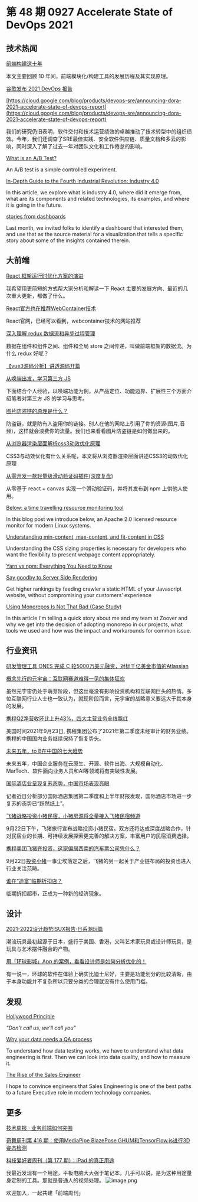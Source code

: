 # 第 48 期 0927 Accelerate State of DevOps 2021
## 技术热闻
[前端构建这十年](https://mp.weixin.qq.com/s/vhkAhBJ2mok43lIlHpu8Gg)

本文主要回顾 10 年间，前端模块化/构建工具的发展历程及其实现原理。

[谷歌发布 2021 DevOps 报告](https://mp.weixin.qq.com/s/jBbbOJXB71Y6icnDAQkOaw)


[https://cloud.google.com/blog/products/devops-sre/announcing-dora-2021-accelerate-state-of-devops-report](https://cloud.google.com/blog/products/devops-sre/announcing-dora-2021-accelerate-state-of-devops-report)

我们的研究仍旧表明，软件交付和技术运营绩效的卓越推动了技术转型中的组织绩效。今年，我们还调查了SRE最佳实践、安全软件供应链、质量文档和多云的影响，同时深入了解了过去一年对团队文化和工作倦怠的影响。

[What is an A/B Test?](https://netflixtechblog.com/what-is-an-a-b-test-b08cc1b57962)

An A/B test is a simple controlled experiment.

[In-Depth Guide to the Fourth Industrial Revolution: Industry 4.0](https://research.aimultiple.com/industry-4-0/)

In this article, we explore what is industry 4.0, where did it emerge from, what are its components and related technologies, its examples, and where it is going in the future.

[stories from dashboards](https://www.storytellingwithdata.com/blog/2021/9/20/stories-from-dashboards)

Last month, we invited folks to identify a dashboard that interested them, and use that as the source material for a visualization that tells a specific story about some of the insights contained therein.

## 大前端
[React 框架运行时优化方案的演进](https://mp.weixin.qq.com/s/4Y6DuY5rDohgdCm0MP5WBA)

我希望用更简短的方式帮大家分析和解读一下 React 主要的发展方向、最近的几次重大更新，都做了什么。

[React官方也在推荐WebContainer技术](https://mp.weixin.qq.com/s/vp7odF5XyXhv3EKEG-L2LA)

React官网，已经可以看到，webcontainer技术的网站推荐

[深入理解 redux 数据流和异步过程管理](https://mp.weixin.qq.com/s/qBDJSoXNOVtCatOomXLrIg)

数据在组件和组件之间、组件和全局 store 之间传递，叫做前端框架的数据流。为什么 redux 好呢？

[【vue3源码分析】讲透源码开篇](https://mp.weixin.qq.com/s/Sdvbl0D0NFRxvA15tnWUpQ)


[从唤端出发，学习第三方 JS](https://mp.weixin.qq.com/s/jJJHQ3jZfUVQMayqBA6MpQ)

下面结合个人经验，以唤端功能为例，从产品定位、功能边界、扩展性三个方面介绍笔者对第三方 JS 的学习与思考。

[图片防盗链的原理是什么？](https://mp.weixin.qq.com/s/81-Nnx0mo_V1CFzPUVj60w)

防盗链，就是防有人盗用你的链接。别人在他的网站上引用了你的资源(图片,音频)，这样就会浪费你的流量。我们也来看看图片防盗链是如何做出来的。

[从浏览器渲染层面解析css3动效优化原理](https://mp.weixin.qq.com/s/sVGEQjcfTsljMup2OBoAzQ)

CSS3与动效优化有什么关系呢，本文将从浏览器渲染层面讲述CSS3的动效优化原理

[从零开发一款轻量级滑动验证码插件(深度复盘)](https://mp.weixin.qq.com/s/fGadkTlqiMg2hJhMLh-cag)

从零基于 react + canvas 实现一个滑动验证码，并将其发布到 npm 上供他人使用。

[Below: a time travelling resource monitoring tool](https://developers.facebook.com/blog/post/2021/09/21/below-time-travelling-resource-monitoring-tool/)

In this blog post we introduce below, an Apache 2.0 licensed resource monitor for modern Linux systems.

[Understanding min-content, max-content, and fit-content in CSS](https://blog.logrocket.com/understanding-min-content-max-content-fit-content-css/)

Understanding the CSS sizing properties is necessary for developers who want the flexibility to present webpage content appropriately.

[Yarn vs npm: Everything You Need to Know](https://www.sitepoint.com/yarn-vs-npm/)


[Say goodby to Server Side Rendering](https://sviat-kuzhelev.medium.com/say-goodby-to-server-side-rendering-prerender-io-spas-with-seo-in-mind-62e6f68eb323)

Get higher rankings by feeding crawler a static HTML of your Javascript website, without compromising your customers’ experience

[Using Monorepos Is Not That Bad (Case Study)](https://medhatdawoud.net/blog/using-monorepos-is-not-that-bad-case-study)

In this article I'm telling a quick story about me and my team at Zoover and why we get into the decision of adopting monorepo in our projects, what tools we used and how was the impact and workarounds for common issue.

## 行业资讯
[研发管理工具 ONES 完成 C 轮5000万美元融资，对标千亿美金市值的Atlassian](https://www.toutiao.com/i7010538592950813191/)


[概念先行的元宇宙：互联网赛道难得一见的集体狂欢](https://mp.weixin.qq.com/s/DM1G0xCSUNvmTLOWcYvETg)

虽然元宇宙仍处于萌芽阶段，但这丝毫没有影响投资机构和互联网巨头的热情。多位互联网行业人士也一致认为，就现阶段而言，元宇宙的战略意义要远大于其本身的发展。

[携程Q2净营收环比上升43%，四大主营业务全线飘红](https://mp.weixin.qq.com/s/IamHlYx1ocxZyhv5V8Ct9w)

美国时间2021年9月23日, 携程集团公布了2021年第二季度未经审计的财务业绩。携程的中国国内业务继续保持了恢复势头。

[未来五年，to B在中国的七大趋势](https://mp.weixin.qq.com/s/M_MVJGue8Ku7sPRCuBMhwQ)

未来五年，中国企业服务在云原生、开源、软件出海、大规模自动化、MarTech、软件面向业务人员和AI等领域将有突破性发展。

[国际酒店业呈现复苏态势，中国市场表现亮眼](https://mp.weixin.qq.com/s/14iTELqYNvi9bCvzCGTJJA)

记者近日分析部分国际酒店集团第二季度和上半年财报发现，国际酒店市场进一步复苏的态势已“跃然纸上”。

[飞猪战略投资小猪民宿，小猪房源将全量接入飞猪民宿频道](https://mp.weixin.qq.com/s/Cf-d96ZJurIG3bbwxqv3Lw)

9月22日下午，飞猪旅行宣布战略投资小猪民宿。双方还将达成深度战略合作，针对民宿业的长期、可持续发展探索更完善的解决方案，丰富用户的民宿消费选择。

[携程美团飞猪齐投资，这家偏居西南的汽车票公司凭什么？](https://mp.weixin.qq.com/s/Cf-d96ZJurIG3bbwxqv3Lw)

9月22日[投资小猪](http://mp.weixin.qq.com/s?__biz=MTEzMzIzODIyMQ==&mid=2654805678&idx=1&sn=d622e2519809eb83b5486b6b78cb0589&chksm=707d9e0c470a171a3e70c4824e655e3fb6905d8a8b4371b4046b5793f77bdb9d2fd70b8c7552&scene=21#wechat_redirect)一事尘埃落定之后，飞猪的另一起关于产业链布局的投资也进入行业关注范畴。

[谁在“造富”临期折扣店？](https://mp.weixin.qq.com/s/m9EqGv_ryV3yGA3qIFjMLA)

临期折扣超市，正成为一种新的经济现象。

## 设计
[2021-2022设计趋势ISUX报告·日系潮玩篇](https://mp.weixin.qq.com/s/T8JmO9aO9fJ2flnP-N_exQ)

潮流玩具最初起源于日本，盛行于美国、香港，又叫艺术家玩具或设计师玩具，是玩具与艺术摆件融合的产物。

[用「环球影城」App 的案例，看看设计师是如何分析优化的！](https://www.uisdc.com/universal-beijing)

有一说一，环球的软件在体验上确实比迪士尼好，主要是功能划分的比较清晰，由于本身功能并不复杂所以只要分类的合理就没有什么使用门槛。

## 发现
[Hollywood Principle](https://proxy.c2.com/cgi/fullSearch?search=HollywoodPrinciple)

_"Don't call us, we'll call you"_

[Why your data needs a QA process](https://stackoverflow.blog/2021/09/13/why-your-data-needs-a-qa-process/)

To understand how data testing works, we have to understand what data engineering is first. Then we can look into data quality, and how to measure it. 

[The Rise of the Sales Engineer](https://ionicframework.com/blog/the-rise-of-the-sales-engineer/)

I hope to convince engineers that Sales Engineering is one of the best paths to a future Executive role in modern technology companies.

## 更多
[技术周报 · 业务前端如何突围](https://mp.weixin.qq.com/s/bRdltPDhpVz2nVyBF6P-dw)


[奇舞周刊第 416 期：使用MediaPipe BlazePose GHUM和TensorFlow.js进行3D姿态检测](https://mp.weixin.qq.com/s/fQhlSBIHOfWxPNGMphT86w)


[科技爱好者周刊（第 177 期）：iPad 的真正用途](http://www.ruanyifeng.com/blog/2021/05/weekly-issue-160.html)

我最近发现有一个用途，平板电脑大大强于笔记本，几乎可以说，是为这种用途量身定制的工具。那就是普通人的视频处理。
![image.png](https://cdn.nlark.com/yuque/0/2020/png/85771/1605930034828-7fc81343-651f-4a15-8465-eebe5a23cf61.png#height=31&id=C5Hpa&margin=%5Bobject%20Object%5D&name=image.png&originHeight=90&originWidth=2186&originalType=binary&ratio=1&size=14325&status=done&style=none&width=746)


欢迎加入，一起共建「前端周刊」
